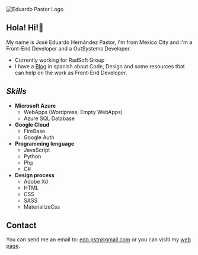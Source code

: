 ![Eduardo Pastor Logo](https://assets.zyrosite.com//YX4NBeXGlDc6MZ9p/logo_transparent_recortado-copia-m7Vo0zv1O8t78PwG.png)

## Hola! Hi!👋

My name is José Eduardo Hernández Pastor, i'm from Mexico City and i'm a Front-End Developer and a OutSystems Developer.

- Currently working for RadSoft Group
- I have a [Blog](https://eduardopastor.tech/) in spanish about Code, Design and some resources that can help on the work as Front-End Developer.

## _Skills_

- **Microsoft Azure**
  - WebApps (Wordpress, Empty WebApps)
  - Azure SQL Database
- **Google Cloud**
  - FireBase
  - Google Auth
- **Programming lenguage**
  - JavaScript
  - Python
  - Php
  - C#
- **Design process**
  - Adobe Xd
  - HTML
  - CSS
  - SASS
  - MaterializeCss

## Contact

You can send me an email to: [edo.pstr@gmail.com](mailto:edo.pstr@gmail.com) or you can visiti my [web page](https://eduardopastor.tech/).
